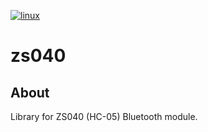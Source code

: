 [![linux](https://github.com/IvanVnucec/zs040/actions/workflows/linux.yml/badge.svg)](https://github.com/IvanVnucec/zs040/actions/workflows/linux.yml)

# zs040

## About
Library for ZS040 (HC-05) Bluetooth module. 

